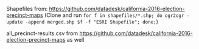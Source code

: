 Shapefiles from: https://github.com/datadesk/california-2016-election-precinct-maps
(Clone and run `for f in shapefiles/*.shp; do ogr2ogr -update -append merged.shp $f -f "ESRI Shapefile"; done;`)

all_precinct-results.csv from https://github.com/datadesk/california-2016-election-precinct-maps as well
